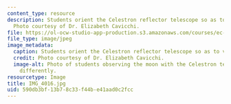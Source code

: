 ```yaml
---
content_type: resource
description: Students orient the Celestron reflector telescope so as to view the moon.
  Photo courtesy of Dr. Elizabeth Cavicchi.
file: https://ol-ocw-studio-app-production.s3.amazonaws.com/courses/ec-050-recreate-experiments-from-history-inform-the-future-from-the-past-galileo-january-iap-2010/590db3bf13b78c33f44be41aad0c2fcc_IMG_4016.jpg
file_type: image/jpeg
image_metadata:
  caption: Students orient the Celestron reflector telescope so as to view the moon.
  credit: Photo courtesy of Dr. Elizabeth Cavicchi.
  image-alt: Photo of students observing the moon with the Celestron telescope oriented
    differently.
resourcetype: Image
title: IMG_4016.jpg
uid: 590db3bf-13b7-8c33-f44b-e41aad0c2fcc
---
```

